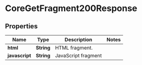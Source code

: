 

# CoreGetFragment200Response


## Properties

| Name | Type | Description | Notes |
|------------ | ------------- | ------------- | -------------|
|**html** | **String** | HTML fragment. |  |
|**javascript** | **String** | JavaScript fragment |  |



